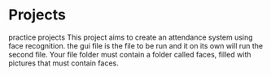 # Projects
practice projects
This project aims to create an attendance system using face recognition. the gui file is the file to be run and it on its own will run the second file. Your file folder 
must contain a folder called faces, filled with pictures that must contain faces.
